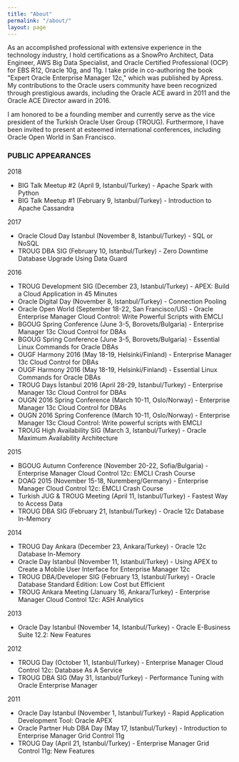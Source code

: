 ```yaml
---
title: "About"
permalink: "/about/"
layout: page
---
```


As an accomplished professional with extensive experience in the technology industry, I hold certifications as a SnowPro Architect, Data Engineer, AWS Big Data Specialist, and Oracle Certified Professional (OCP) for EBS R12, Oracle 10g, and 11g. I take pride in co-authoring the book "Expert Oracle Enterprise Manager 12c," which was published by Apress. My contributions to the Oracle users community have been recognized through prestigious awards, including the Oracle ACE award in 2011 and the Oracle ACE Director award in 2016.

I am honored to be a founding member and currently serve as the vice president of the Turkish Oracle User Group (TROUG). Furthermore, I have been invited to present at esteemed international conferences, including Oracle Open World in San Francisco.

### PUBLIC APPEARANCES

2018
* BIG Talk Meetup #2 (April 9, Istanbul/Turkey) - Apache Spark with Python
* BIG Talk Meetup #1 (February 9, Istanbul/Turkey) - Introduction to Apache Cassandra

2017
* Oracle Cloud Day Istanbul (November 8, Istanbul/Turkey) - SQL or NoSQL
* TROUG DBA SIG (February 10, Istanbul/Turkey) - Zero Downtime Database Upgrade Using Data Guard

2016
* TROUG Development SIG (December 23, Istanbul/Turkey) - APEX: Build a Cloud Application in 45 Minutes
* Oracle Digital Day (November 8, Istanbul/Turkey) - Connection Pooling
* Oracle Open World (September 18-22, San Francisco/US) - Oracle Enterprise Manager Cloud Control: Write Powerful Scripts with EMCLI
* BGOUG Spring Conference (June 3-5, Borovets/Bulgaria) - Enterprise Manager 13c Cloud Control for DBAs
* BGOUG Spring Conference (June 3-5, Borovets/Bulgaria) - Essential Linux Commands for Oracle DBAs 
* OUGF Harmony 2016 (May 18-19, Helsinki/Finland) - Enterprise Manager 13c Cloud Control for DBAs
* OUGF Harmony 2016 (May 18-19, Helsinki/Finland) - Essential Linux Commands for Oracle DBAs 
* TROUG Days İstanbul 2016 (April 28-29, Istanbul/Turkey) - Enterprise Manager 13c Cloud Control for DBAs
* OUGN 2016 Spring Conference (March 10-11, Oslo/Norway) - Enterprise Manager 13c Cloud Control for DBAs
* OUGN 2016 Spring Conference (March 10-11, Oslo/Norway) - Enterprise Manager 13c Cloud Control: Write powerful scripts with EMCLI
* TROUG High Availability SIG (March 3, Istanbul/Turkey) - Oracle Maximum Availability Architecture

2015
* BGOUG Autumn Conference (November 20-22, Sofia/Bulgaria) - Enterprise Manager Cloud Control 12c: EMCLI Crash Course
* DOAG 2015 (November 15-18, Nuremberg/Germany) - Enterprise Manager Cloud Control 12c: EMCLI Crash Course
* Turkish JUG & TROUG Meeting (April 11, Istanbul/Turkey) - Fastest Way to Access Data
* TROUG DBA SIG (February 21, Istanbul/Turkey) - Oracle 12c Database In-Memory

2014
* TROUG Day Ankara (December 23, Ankara/Turkey) - Oracle 12c Database In-Memory
* Oracle Day Istanbul (November 11, Istanbul/Turkey) - Using APEX to Create a Mobile User Interface for Enterprise Manager 12c
* TROUG DBA/Developer SIG (February 13, Istanbul/Turkey) - Oracle Database Standard Edition: Low Cost but Efficient
* TROUG Ankara Meeting (January 16, Ankara/Turkey) - Enterprise Manager Cloud Control 12c: ASH Analytics

2013
* Oracle Day Istanbul (November 14, Istanbul/Turkey) - Oracle E-Business Suite 12.2: New Features

2012
* TROUG Day (October 11, Istanbul/Turkey) - Enterprise Manager Cloud Control 12c: Database As A Service
* TROUG DBA SIG (May 31, Istanbul/Turkey) - Performance Tuning with Oracle Enterprise Manager

2011
* Oracle Day Istanbul (November 1, Istanbul/Turkey) - Rapid Application Development Tool: Oracle APEX
* Oracle Partner Hub DBA Day (May 17, Istanbul/Turkey) - Introduction to Enterprise Manager Grid Control 11g
* TROUG Day (April 21, Istanbul/Turkey) - Enterprise Manager Grid Control 11g: New Features
